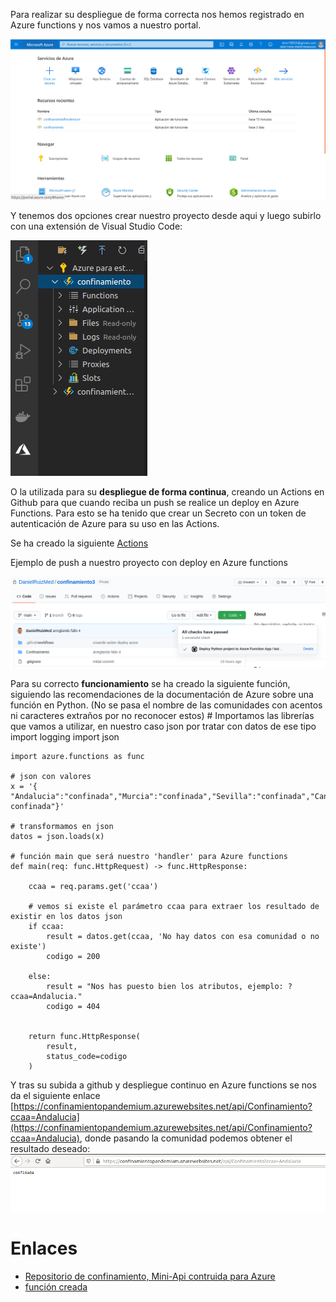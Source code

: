

Para realizar su despliegue de forma correcta nos hemos registrado en Azure functions y nos vamos a nuestro portal.

![porta](img/hito5/2_2.png)

Y tenemos dos opciones crear nuestro proyecto desde aqui y luego subirlo con una extensión de Visual Studio Code:
 
![visual studio code extensión Azure](img/hito5/2_3.png)
 
O la utilizada para su **despliegue de forma continua**, creando un Actions en Github para que cuando reciba un push se realice un deploy en Azure Functions. Para esto se ha tenido que crear un Secreto con un token de autenticación de Azure para su uso en las Actions.
 
Se ha creado la siguiente [Actions](https://github.com/DanielRuizMed/confinamiento3/blob/main/.github/workflows/azure_deploy.yml)

Ejemplo de push a nuestro proyecto con deploy en Azure functions

![deploy Azure](img/hito5/2_4.png)


Para su correcto **funcionamiento** se ha creado la siguiente función, siguiendo las recomendaciones de la documentación de Azure sobre una función en Python. (No se pasa el nombre de las comunidades con acentos ni caracteres extraños por no reconocer estos)
    # Importamos las librerías que vamos a utilizar, en nuestro caso json por tratar con datos de ese tipo
    import logging
    import json
 
    import azure.functions as func
 
    # json con valores
    x = '{ "Andalucia":"confinada","Murcia":"confinada","Sevilla":"confinada","Canarias":"no confinada"}'
 
    # transformamos en json
    datos = json.loads(x)
 
    # función main que será nuestro 'handler' para Azure functions
    def main(req: func.HttpRequest) -> func.HttpResponse:
 
        ccaa = req.params.get('ccaa')
 
        # vemos si existe el parámetro ccaa para extraer los resultado de existir en los datos json
        if ccaa:
            result = datos.get(ccaa, 'No hay datos con esa comunidad o no existe')
            codigo = 200
 
        else:
            result = "Nos has puesto bien los atributos, ejemplo: ?ccaa=Andalucia."
            codigo = 404
 
 
        return func.HttpResponse(
            result,
            status_code=codigo
        )

Y tras su subida a github y despliegue continuo en Azure functions se nos da el siguiente enlace [https://confinamientopandemium.azurewebsites.net/api/Confinamiento?ccaa=Andalucia](https://confinamientopandemium.azurewebsites.net/api/Confinamiento?ccaa=Andalucia), donde pasando la comunidad podemos obtener el resultado deseado:
![web con ccaa](img/hito5/2_1.png)
 
 
# Enlaces
 
- [Repositorio de confinamiento, Mini-Api contruida para Azure](https://github.com/DanielRuizMed/confinamiento3)
- [función creada](https://github.com/DanielRuizMed/confinamiento3/blob/main/Confinamiento/__init__.py)
 
